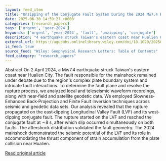 ```yaml
---
layout: feed_item
title: "Unzipping of the Conjugate Fault System During the 2024 Mw7.4 Hualien Earthquake"
date: 2025-06-30 14:59:27 +0000
categories: [research_papers]
tags: ['urgent', 'year-2024']
keywords: ['urgent', 'year-2024', 'fault', 'unzipping', 'conjugate']
description: "4 earthquake struck Taiwan's eastern coast near Hualien City"
external_url: https://agupubs.onlinelibrary.wiley.com/doi/10.1029/2025GL115218?af=R
is_feed: true
source_feed: "Wiley: Geophysical Research Letters: Table of Contents"
feed_category: "research_papers"
---
```


Abstract On 2 April 2024, a Mw7.4 earthquake struck Taiwan's eastern coast near Hualien City. The fault responsible for the mainshock remained under debate due to the region's complex plate boundary system and intricate fault interactions. To determine the fault plane and resolve the rupture process, we analyzed local and teleseismic waveform recordings, along with near‐field and satellite geodetic data. We employed Slowness‐Enhanced Back‐Projection and Finite Fault Inversion techniques across seismic and geodetic data sets. Our analysis revealed that the rupture propagated on the east‐dipping Longitudinal Valley Fault (LVF) and its west‐dipping conjugate fault. The rupture started on the LVF and reached the conjugate fault at ∼8 s, after which slip occurred simultaneously on both faults. The aftershock distribution validated the fault geometry. The 2024 mainshock demonstrated the seismic potential of the LVF and its role in accommodating the thrust component of strain accumulation from the plate collision near Hualien.

[Read original article](https://agupubs.onlinelibrary.wiley.com/doi/10.1029/2025GL115218?af=R)
